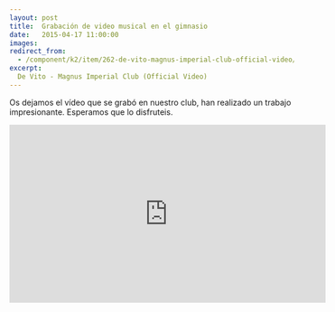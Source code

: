 ```yaml
---
layout: post
title:  Grabación de video musical en el gimnasio
date:   2015-04-17 11:00:00
images:
redirect_from:
  - /component/k2/item/262-de-vito-magnus-imperial-club-official-video/
excerpt:
  De Vito - Magnus Imperial Club (Official Video)
---
```

Os dejamos el vídeo que se grabó en nuestro club, han realizado un trabajo impresionante.
Esperamos que lo disfruteis.

<div class="video-container">
  <iframe width="560" height="315" src="https://www.youtube.com/embed/PVzTueZTwVs?rel=0" frameborder="0" allowfullscreen></iframe>
</div>
